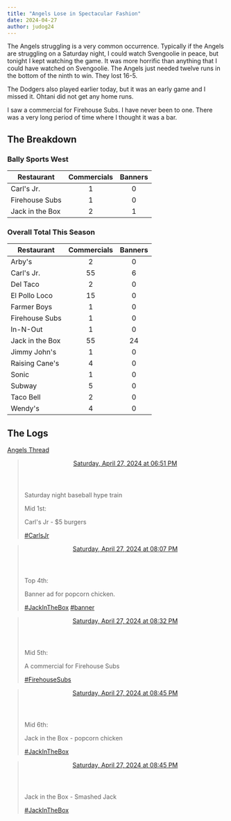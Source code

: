 ```yaml
---
title: "Angels Lose in Spectacular Fashion"
date: 2024-04-27
author: judog24 
---
```


The Angels struggling is a very common occurrence. Typically if the Angels are struggling on a Saturday night, I could watch Svengoolie in peace, but tonight I kept watching the game. It was more horrific than anything that I could have watched on Svengoolie. The Angels just needed twelve runs in the bottom of the ninth to win. They lost 16-5.

The Dodgers also played earlier today, but it was an early game and I missed it. Ohtani did not get any home runs.

I saw a commercial for Firehouse Subs. I have never been to one. There was a very long period of time where I thought it was a bar.

## The Breakdown

### Bally Sports West

| Restaurant | Commercials | Banners |
| ---------- | :-----------: | :-------: |
| Carl's Jr. | 1 | 0 |
| Firehouse Subs | 1 | 0 |
| Jack in the Box | 2 | 1 |

### Overall Total This Season

| Restaurant | Commercials | Banners |
| ---------- | :-----------: | :-------: |
| Arby's | 2 | 0 |
| Carl's Jr. | 55 | 6 |
| Del Taco | 2 | 0 |
| El Pollo Loco | 15 | 0 |
| Farmer Boys | 1 | 0 |
| Firehouse Subs | 1 | 0 |
| In-N-Out | 1 | 0 |
| Jack in the Box | 55 | 24 |
| Jimmy John's | 1 | 0 |
| Raising Cane's | 4 | 0 |
| Sonic | 1 | 0 |
| Subway | 5 | 0 |
| Taco Bell | 2 | 0 |
| Wendy's | 4 | 0 |

## The Logs

[Angels Thread](https://cheddarcrackers.club/@baseballfastfoodcommercials/112346340228168080) 

<blockquote class="mastodon-post" cite="https://cheddarcrackers.club/@baseballfastfoodcommercials/112346340228168080">
    <header class="mastodon-post-date">
      <a href="https://cheddarcrackers.club/@baseballfastfoodcommercials/112346340228168080">
        <time datetime="2024-04-28T01:51:47.488Z">
          Saturday, April 27, 2024 at 06:51 PM
        </time>
      </a>
    </header>
    <div class="mastodon-post-content">
    <p>Saturday night baseball hype train</p><p>Mid 1st:</p><p>Carl&#39;s Jr - $5 burgers</p><p><a href="https://cheddarcrackers.club/tags/CarlsJr" class="mention hashtag" rel="tag">#<span>CarlsJr</span></a></p>
    </div>
  </blockquote>

  <blockquote class="mastodon-post" cite="https://cheddarcrackers.club/@baseballfastfoodcommercials/112346639327642003">
    <header class="mastodon-post-date">
      <a href="https://cheddarcrackers.club/@baseballfastfoodcommercials/112346639327642003">
        <time datetime="2024-04-28T03:07:51.382Z">
          Saturday, April 27, 2024 at 08:07 PM
        </time>
      </a>
    </header>
    <div class="mastodon-post-content">
    <p>Top 4th:</p><p>Banner ad for popcorn chicken.</p><p><a href="https://cheddarcrackers.club/tags/JackInTheBox" class="mention hashtag" rel="tag">#<span>JackInTheBox</span></a> <a href="https://cheddarcrackers.club/tags/banner" class="mention hashtag" rel="tag">#<span>banner</span></a></p>
    </div>
  </blockquote>

  <blockquote class="mastodon-post" cite="https://cheddarcrackers.club/@baseballfastfoodcommercials/112346734638525174">
    <header class="mastodon-post-date">
      <a href="https://cheddarcrackers.club/@baseballfastfoodcommercials/112346734638525174">
        <time datetime="2024-04-28T03:32:05.716Z">
          Saturday, April 27, 2024 at 08:32 PM
        </time>
      </a>
    </header>
    <div class="mastodon-post-content">
    <p>Mid 5th:</p><p>A commercial for Firehouse Subs</p><p><a href="https://cheddarcrackers.club/tags/FirehouseSubs" class="mention hashtag" rel="tag">#<span>FirehouseSubs</span></a></p>
    </div>
  </blockquote>

  <blockquote class="mastodon-post" cite="https://cheddarcrackers.club/@baseballfastfoodcommercials/112346787486517421">
    <header class="mastodon-post-date">
      <a href="https://cheddarcrackers.club/@baseballfastfoodcommercials/112346787486517421">
        <time datetime="2024-04-28T03:45:32.115Z">
          Saturday, April 27, 2024 at 08:45 PM
        </time>
      </a>
    </header>
    <div class="mastodon-post-content">
    <p>Mid 6th:</p><p>Jack in the Box - popcorn chicken</p><p><a href="https://cheddarcrackers.club/tags/JackInTheBox" class="mention hashtag" rel="tag">#<span>JackInTheBox</span></a></p>
    </div>
  </blockquote>

  <blockquote class="mastodon-post" cite="https://cheddarcrackers.club/@baseballfastfoodcommercials/112346789047802716">
    <header class="mastodon-post-date">
      <a href="https://cheddarcrackers.club/@baseballfastfoodcommercials/112346789047802716">
        <time datetime="2024-04-28T03:45:55.930Z">
          Saturday, April 27, 2024 at 08:45 PM
        </time>
      </a>
    </header>
    <div class="mastodon-post-content">
    <p>Jack in the Box - Smashed Jack</p><p><a href="https://cheddarcrackers.club/tags/JackInTheBox" class="mention hashtag" rel="tag">#<span>JackInTheBox</span></a></p>
    </div>
  </blockquote>

  
